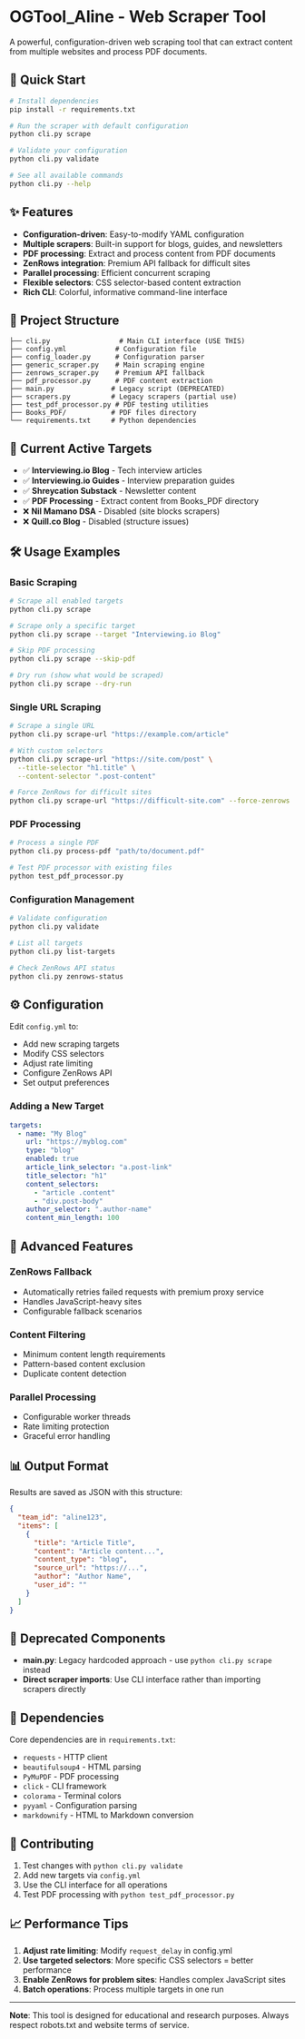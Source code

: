 # OGTool_Aline - Web Scraper Tool

A powerful, configuration-driven web scraping tool that can extract content from multiple websites and process PDF documents.

## 🚀 Quick Start

```bash
# Install dependencies
pip install -r requirements.txt

# Run the scraper with default configuration
python cli.py scrape

# Validate your configuration
python cli.py validate

# See all available commands
python cli.py --help
```

## ✨ Features

- **Configuration-driven**: Easy-to-modify YAML configuration
- **Multiple scrapers**: Built-in support for blogs, guides, and newsletters
- **PDF processing**: Extract and process content from PDF documents
- **ZenRows integration**: Premium API fallback for difficult sites
- **Parallel processing**: Efficient concurrent scraping
- **Flexible selectors**: CSS selector-based content extraction
- **Rich CLI**: Colorful, informative command-line interface

## 📁 Project Structure

```
├── cli.py                 # Main CLI interface (USE THIS)
├── config.yml            # Configuration file
├── config_loader.py      # Configuration parser
├── generic_scraper.py    # Main scraping engine
├── zenrows_scraper.py    # Premium API fallback
├── pdf_processor.py      # PDF content extraction
├── main.py              # Legacy script (DEPRECATED)
├── scrapers.py          # Legacy scrapers (partial use)
├── test_pdf_processor.py # PDF testing utilities
├── Books_PDF/           # PDF files directory
└── requirements.txt     # Python dependencies
```

## 🎯 Current Active Targets

- ✅ **Interviewing.io Blog** - Tech interview articles
- ✅ **Interviewing.io Guides** - Interview preparation guides  
- ✅ **Shreycation Substack** - Newsletter content
- ✅ **PDF Processing** - Extract content from Books_PDF directory
- ❌ **Nil Mamano DSA** - Disabled (site blocks scrapers)
- ❌ **Quill.co Blog** - Disabled (structure issues)

## 🛠️ Usage Examples

### Basic Scraping
```bash
# Scrape all enabled targets
python cli.py scrape

# Scrape only a specific target
python cli.py scrape --target "Interviewing.io Blog"

# Skip PDF processing
python cli.py scrape --skip-pdf

# Dry run (show what would be scraped)
python cli.py scrape --dry-run
```

### Single URL Scraping
```bash
# Scrape a single URL
python cli.py scrape-url "https://example.com/article"

# With custom selectors
python cli.py scrape-url "https://site.com/post" \
  --title-selector "h1.title" \
  --content-selector ".post-content"

# Force ZenRows for difficult sites
python cli.py scrape-url "https://difficult-site.com" --force-zenrows
```

### PDF Processing
```bash
# Process a single PDF
python cli.py process-pdf "path/to/document.pdf"

# Test PDF processor with existing files
python test_pdf_processor.py
```

### Configuration Management
```bash
# Validate configuration
python cli.py validate

# List all targets
python cli.py list-targets

# Check ZenRows API status
python cli.py zenrows-status
```

## ⚙️ Configuration

Edit `config.yml` to:
- Add new scraping targets
- Modify CSS selectors
- Adjust rate limiting
- Configure ZenRows API
- Set output preferences

### Adding a New Target

```yaml
targets:
  - name: "My Blog"
    url: "https://myblog.com"
    type: "blog"
    enabled: true
    article_link_selector: "a.post-link"
    title_selector: "h1"
    content_selectors:
      - "article .content"
      - "div.post-body"
    author_selector: ".author-name"
    content_min_length: 100
```

## 🔧 Advanced Features

### ZenRows Fallback
- Automatically retries failed requests with premium proxy service
- Handles JavaScript-heavy sites
- Configurable fallback scenarios

### Content Filtering
- Minimum content length requirements
- Pattern-based content exclusion
- Duplicate content detection

### Parallel Processing
- Configurable worker threads
- Rate limiting protection
- Graceful error handling

## 📊 Output Format

Results are saved as JSON with this structure:
```json
{
  "team_id": "aline123",
  "items": [
    {
      "title": "Article Title",
      "content": "Article content...",
      "content_type": "blog",
      "source_url": "https://...",
      "author": "Author Name",
      "user_id": ""
    }
  ]
}
```

## 🚫 Deprecated Components

- **main.py**: Legacy hardcoded approach - use `python cli.py scrape` instead
- **Direct scraper imports**: Use CLI interface rather than importing scrapers directly

## 📝 Dependencies

Core dependencies are in `requirements.txt`:
- `requests` - HTTP client
- `beautifulsoup4` - HTML parsing
- `PyMuPDF` - PDF processing
- `click` - CLI framework
- `colorama` - Terminal colors
- `pyyaml` - Configuration parsing
- `markdownify` - HTML to Markdown conversion

## 🤝 Contributing

1. Test changes with `python cli.py validate`
2. Add new targets via `config.yml`
3. Use the CLI interface for all operations
4. Test PDF processing with `python test_pdf_processor.py`

## 📈 Performance Tips

1. **Adjust rate limiting**: Modify `request_delay` in config.yml
2. **Use targeted selectors**: More specific CSS selectors = better performance
3. **Enable ZenRows for problem sites**: Handles complex JavaScript sites
4. **Batch operations**: Process multiple targets in one run

---

**Note**: This tool is designed for educational and research purposes. Always respect robots.txt and website terms of service.